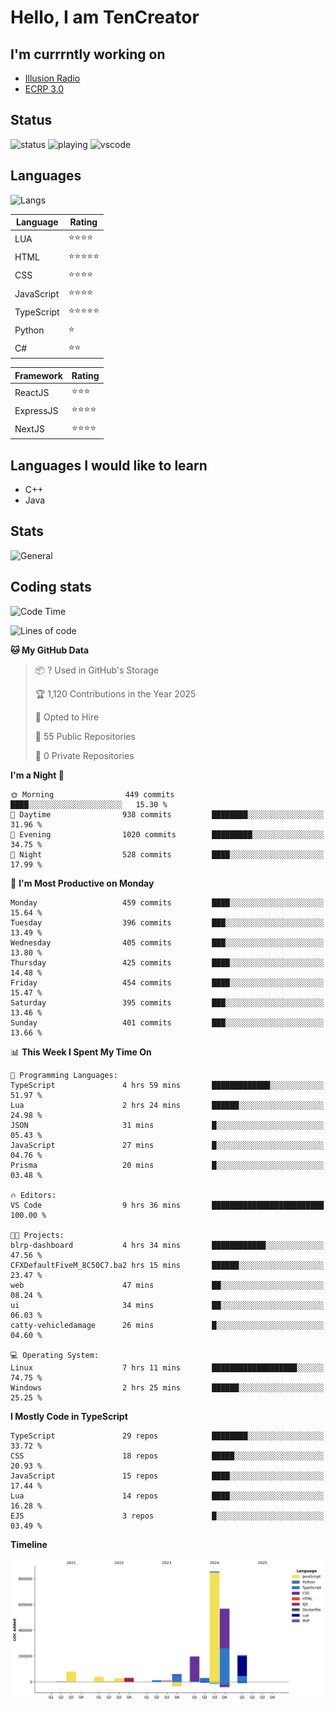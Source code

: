 # Hello, I am TenCreator

## I'm currrntly working on
- [Illusion Radio](https://illusionradio.co.uk/)
- [ECRP 3.0](http://github.com/Emerald-Coast-Roleplay/)

## Status
![status](https://api.statusbadges.me/badge/status/518334475038359555?simple=true&style=for-the-badge)
![playing](https://api.statusbadges.me/badge/playing/518334475038359555?style=for-the-badge)
![vscode](https://api.statusbadges.me/badge/vscode/518334475038359555?style=for-the-badge)

## Languages
![Langs](https://github-readme-stats.vercel.app/api/top-langs/?username=tencreator&layout=compact&theme=radical)


|Language|Rating|
|--------|------|
|LUA|⭐️⭐️⭐️⭐️|
|HTML|⭐️⭐️⭐️⭐️⭐️|
|CSS|⭐️⭐️⭐️⭐️|
|JavaScript|⭐️⭐️⭐️⭐️|
|TypeScript|⭐️⭐️⭐️⭐️⭐️|
|Python|⭐️|
|C#|⭐️⭐️ |

|Framework|Rating|
|--------|------|
|ReactJS|⭐️⭐️⭐|
|ExpressJS|⭐️⭐️⭐️⭐️|
|NextJS|⭐️⭐️⭐⭐️|

## Languages I would like to learn
- C++
- Java

## Stats
![General](https://github-readme-stats.vercel.app/api?username=tencreator&show_icons=true&theme=radical)

## Coding stats

<!--START_SECTION:waka-->
![Code Time](http://img.shields.io/badge/Code%20Time-494%20hrs%202%20mins-blue)

![Lines of code](https://img.shields.io/badge/From%20Hello%20World%20I%27ve%20Written-2.1%20million%20lines%20of%20code-blue)

**🐱 My GitHub Data** 

> 📦 ? Used in GitHub's Storage 
 > 
> 🏆 1,120 Contributions in the Year 2025
 > 
> 💼 Opted to Hire
 > 
> 📜 55 Public Repositories 
 > 
> 🔑 0 Private Repositories 
 > 
**I'm a Night 🦉** 

```text
🌞 Morning                449 commits         ████░░░░░░░░░░░░░░░░░░░░░   15.30 % 
🌆 Daytime                938 commits         ████████░░░░░░░░░░░░░░░░░   31.96 % 
🌃 Evening                1020 commits        █████████░░░░░░░░░░░░░░░░   34.75 % 
🌙 Night                  528 commits         ████░░░░░░░░░░░░░░░░░░░░░   17.99 % 
```
📅 **I'm Most Productive on Monday** 

```text
Monday                   459 commits         ████░░░░░░░░░░░░░░░░░░░░░   15.64 % 
Tuesday                  396 commits         ███░░░░░░░░░░░░░░░░░░░░░░   13.49 % 
Wednesday                405 commits         ███░░░░░░░░░░░░░░░░░░░░░░   13.80 % 
Thursday                 425 commits         ████░░░░░░░░░░░░░░░░░░░░░   14.48 % 
Friday                   454 commits         ████░░░░░░░░░░░░░░░░░░░░░   15.47 % 
Saturday                 395 commits         ███░░░░░░░░░░░░░░░░░░░░░░   13.46 % 
Sunday                   401 commits         ███░░░░░░░░░░░░░░░░░░░░░░   13.66 % 
```


📊 **This Week I Spent My Time On** 

```text
💬 Programming Languages: 
TypeScript               4 hrs 59 mins       █████████████░░░░░░░░░░░░   51.97 % 
Lua                      2 hrs 24 mins       ██████░░░░░░░░░░░░░░░░░░░   24.98 % 
JSON                     31 mins             █░░░░░░░░░░░░░░░░░░░░░░░░   05.43 % 
JavaScript               27 mins             █░░░░░░░░░░░░░░░░░░░░░░░░   04.76 % 
Prisma                   20 mins             █░░░░░░░░░░░░░░░░░░░░░░░░   03.48 % 

🔥 Editors: 
VS Code                  9 hrs 36 mins       █████████████████████████   100.00 % 

🐱‍💻 Projects: 
blrp-dashboard           4 hrs 34 mins       ████████████░░░░░░░░░░░░░   47.56 % 
CFXDefaultFiveM_8C50C7.ba2 hrs 15 mins       ██████░░░░░░░░░░░░░░░░░░░   23.47 % 
web                      47 mins             ██░░░░░░░░░░░░░░░░░░░░░░░   08.24 % 
ui                       34 mins             ██░░░░░░░░░░░░░░░░░░░░░░░   06.03 % 
catty-vehicledamage      26 mins             █░░░░░░░░░░░░░░░░░░░░░░░░   04.60 % 

💻 Operating System: 
Linux                    7 hrs 11 mins       ███████████████████░░░░░░   74.75 % 
Windows                  2 hrs 25 mins       ██████░░░░░░░░░░░░░░░░░░░   25.25 % 
```

**I Mostly Code in TypeScript** 

```text
TypeScript               29 repos            ████████░░░░░░░░░░░░░░░░░   33.72 % 
CSS                      18 repos            █████░░░░░░░░░░░░░░░░░░░░   20.93 % 
JavaScript               15 repos            ████░░░░░░░░░░░░░░░░░░░░░   17.44 % 
Lua                      14 repos            ████░░░░░░░░░░░░░░░░░░░░░   16.28 % 
EJS                      3 repos             █░░░░░░░░░░░░░░░░░░░░░░░░   03.49 % 
```



**Timeline**

![Lines of Code chart](https://raw.githubusercontent.com/tencreator/tencreator/main/assets/bar_graph.png)


<!--END_SECTION:waka-->
